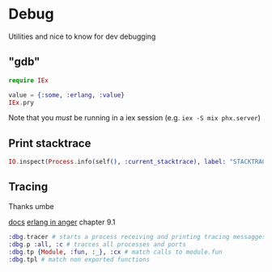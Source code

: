 # Debug

Utilities and nice to know for dev debugging

## "gdb"

``` elixir
require IEx

value = {:some, :erlang, :value}
IEx.pry
```

Note that you *must* be running in a iex session (e.g. `iex -S mix phx.server`)

## Print stacktrace

``` elixir
IO.inspect(Process.info(self(), :current_stacktrace), label: "STACKTRACE")
```
## Tracing

Thanks umbe

[docs](https://erlang.org/doc/man/dbg.html)
[erlang in anger](http://www.erlang-in-anger.com/) chapter 9.1

``` elixir
:dbg.tracer # starts a process receiving and printing tracing messagges
:dbg.p :all, :c # tracces all processes and ports
:dbg.tp {Module, :fun, :_}, :cx # match calls to module.fun
:dbg.tpl # match non exported functions
```
